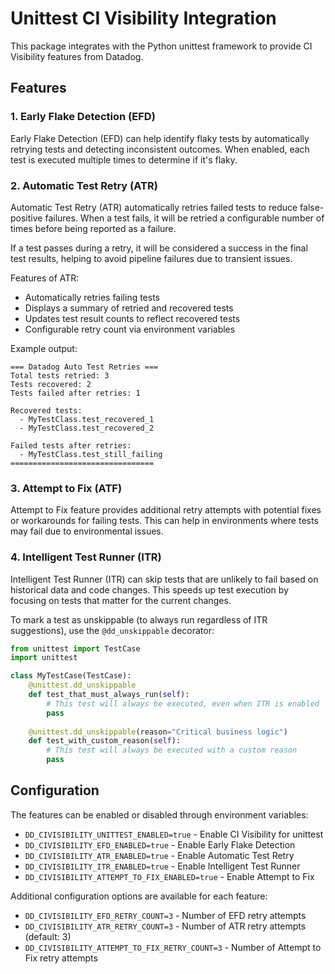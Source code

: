 # Unittest CI Visibility Integration

This package integrates with the Python unittest framework to provide CI Visibility features from Datadog.

## Features

### 1. Early Flake Detection (EFD)

Early Flake Detection (EFD) can help identify flaky tests by automatically retrying tests and detecting inconsistent outcomes. When enabled, each test is executed multiple times to determine if it's flaky.

### 2. Automatic Test Retry (ATR)

Automatic Test Retry (ATR) automatically retries failed tests to reduce false-positive failures. When a test fails, it will be retried a configurable number of times before being reported as a failure. 

If a test passes during a retry, it will be considered a success in the final test results, helping to avoid pipeline failures due to transient issues.

Features of ATR:
- Automatically retries failing tests
- Displays a summary of retried and recovered tests
- Updates test result counts to reflect recovered tests
- Configurable retry count via environment variables

Example output:
```
=== Datadog Auto Test Retries ===
Total tests retried: 3
Tests recovered: 2
Tests failed after retries: 1

Recovered tests:
  - MyTestClass.test_recovered_1
  - MyTestClass.test_recovered_2

Failed tests after retries:
  - MyTestClass.test_still_failing
================================
```

### 3. Attempt to Fix (ATF)

Attempt to Fix feature provides additional retry attempts with potential fixes or workarounds for failing tests. This can help in environments where tests may fail due to environmental issues.

### 4. Intelligent Test Runner (ITR)

Intelligent Test Runner (ITR) can skip tests that are unlikely to fail based on historical data and code changes. This speeds up test execution by focusing on tests that matter for the current changes.

To mark a test as unskippable (to always run regardless of ITR suggestions), use the `@dd_unskippable` decorator:

```python
from unittest import TestCase
import unittest

class MyTestCase(TestCase):
    @unittest.dd_unskippable
    def test_that_must_always_run(self):
        # This test will always be executed, even when ITR is enabled
        pass
    
    @unittest.dd_unskippable(reason="Critical business logic")
    def test_with_custom_reason(self):
        # This test will always be executed with a custom reason
        pass
```

## Configuration

The features can be enabled or disabled through environment variables:

- `DD_CIVISIBILITY_UNITTEST_ENABLED=true` - Enable CI Visibility for unittest
- `DD_CIVISIBILITY_EFD_ENABLED=true` - Enable Early Flake Detection
- `DD_CIVISIBILITY_ATR_ENABLED=true` - Enable Automatic Test Retry
- `DD_CIVISIBILITY_ITR_ENABLED=true` - Enable Intelligent Test Runner
- `DD_CIVISIBILITY_ATTEMPT_TO_FIX_ENABLED=true` - Enable Attempt to Fix

Additional configuration options are available for each feature:

- `DD_CIVISIBILITY_EFD_RETRY_COUNT=3` - Number of EFD retry attempts
- `DD_CIVISIBILITY_ATR_RETRY_COUNT=3` - Number of ATR retry attempts (default: 3)
- `DD_CIVISIBILITY_ATTEMPT_TO_FIX_RETRY_COUNT=3` - Number of Attempt to Fix retry attempts 